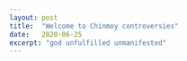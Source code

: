 ```yaml
---
layout: post
title:  "Welcome to Chinmoy controversies"
date:   2020-06-25
excerpt: "god unfulfilled unmanifested"
---
```


